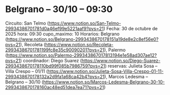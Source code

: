 # Belgrano – 30/10 – 09:30

Circuito: San Telmo (https://www.notion.so/San-Telmo-29934386701781d0a46ef99e5221aaf9?pvs=21)
Fecha: 30 de octubre de 2025
hora: 09:30
cupo_maximo: 10
Horarios: Belgrano (https://www.notion.so/Belgrano-2993438670178151a19de8e2c8ef56e0?pvs=21), Recoleta (https://www.notion.so/Recoleta-29934386701781199fc8e35c90090201?pvs=21), Palermo (https://www.notion.so/Palermo-299343867017813194e1e58ad307ae12?pvs=21)
coordinador: Diego Suarez (https://www.notion.so/Diego-Suarez-2993438670178110bd99f085b7986759?pvs=21)
reservas: Julieta Sosa – Villa Crespo – 01/11 (https://www.notion.so/Julieta-Sosa-Villa-Crespo-01-11-2993438670178132a2d9fa1a68ca42b4?pvs=21), Marcos Ledesma – Belgrano – 30/10 (https://www.notion.so/Marcos-Ledesma-Belgrano-30-10-2993438670178160ac48ed51dea7ea71?pvs=21)